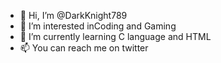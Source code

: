 - 👋 Hi, I’m @DarkKnight789
- 👀 I’m interested inCoding and Gaming
- 🌱 I’m currently learning C language and HTML
- 📫 You can reach me on twitter 

<!---
DarkKnight789/DarkKnight789 is a ✨ special ✨ repository because its `README.md` (this file) appears on your GitHub profile.
You can click the Preview link to take a look at your changes.
--->
